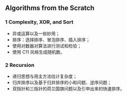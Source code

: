 ## Algorithms from the Scratch

### 1 Complexity, XOR, and Sort

* 异或运算以及一些妙用；
* 排序：选择排序、冒泡排序、插入排序；
* 使用对数器对算法进行测试和检验；
* 使用 C11 风格生成随机数。

### 2 Recursion

* 递归思想与用主方法估计复杂度；
* 归并排序以及基于归并排序的小和问题、逆序问题；
* 双指针和三指针的荷兰国旗问题以及引申出来的快速排序。
